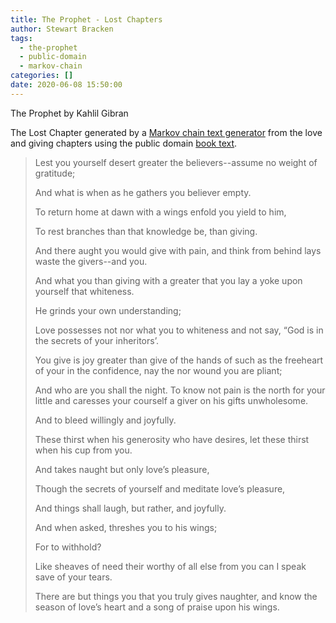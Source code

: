 ```yaml
---
title: The Prophet - Lost Chapters
author: Stewart Bracken
tags:
  - the-prophet
  - public-domain
  - markov-chain
categories: []
date: 2020-06-08 15:50:00
---
```

The Prophet by Kahlil Gibran

The Lost Chapter generated by a [Markov chain text generator](https://projects.haykranen.nl/markov/demo/) from the love and giving chapters using the public domain [book text](http://www.gutenberg.org/ebooks/58585).

> Lest you yourself desert greater
> the believers--assume no weight of
> gratitude;
> 
> And what is when as he gathers you believer empty.
>
> To return home at dawn with a wings enfold you yield to
> him,
>
> To rest branches
> than that knowledge be,
> than giving.
>
> And there aught you would give with pain,
> and think from behind lays waste the givers--and you.
>
> And what you
> than giving with a greater
> that you lay a yoke upon
> yourself that whiteness.
>
> He grinds your own understanding;
>
> Love possesses not nor what you to whiteness and not say, “God
> is in the secrets of your
> inheritors’.
>
> You give is joy greater
> than give of the hands of such as the
> freeheart of your
> in the confidence, nay the nor wound you are pliant;
>
> And who are you
> shall the night. To
> know
> not pain is the north for your little and
> caresses your courself a
> giver on
> his gifts unwholesome.
>
> And to bleed willingly and joyfully.
>
> These thirst when his generosity who have
> desires, let these thirst when his
> cup from you.
>
> And takes
> naught but only
> love’s pleasure,
>
> Though the secrets of yourself and meditate
> love’s pleasure,
>
> And things shall laugh, but rather, and joyfully.
>
> And when asked, threshes you to his wings;
>
> For to
> withhold?
>
> Like sheaves of need
> their worthy of all
> else from you can I
> speak save of your
> tears.
>
> There are but things
> you that you
> truly gives naughter, and know the season
> of love’s heart and a song of
> praise upon his wings.